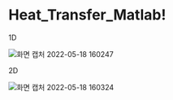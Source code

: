 # Heat_Transfer_Matlab!

1D

![화면 캡처 2022-05-18 160247](https://user-images.githubusercontent.com/88171531/168977890-7817af49-f815-4af9-9468-34067ead4761.png)

2D 

![화면 캡처 2022-05-18 160324](https://user-images.githubusercontent.com/88171531/168977909-e9852a11-62b9-40ee-be2f-0054f511a243.png)
